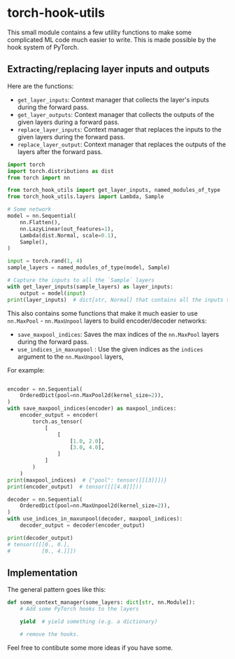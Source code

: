 # torch-hook-utils

This small module contains a few utility functions to make some complicated ML code much easier to write.
This is made possible by the hook system of PyTorch.

## Extracting/replacing layer inputs and outputs
Here are the functions:
- `get_layer_inputs`: Context manager that collects the layer's inputs during the forward pass.
- `get_layer_outputs`: Context manager that collects the outputs of the given layers during a forward pass.
- `replace_layer_inputs`: Context manager that replaces the inputs to the given layers during the forward pass.
- `replace_layer_output`: Context manager that replaces the outputs of the layers after the forward pass.


```python
import torch
import torch.distributions as dist
from torch import nn

from torch_hook_utils import get_layer_inputs, named_modules_of_type
from torch_hook_utils.layers import Lambda, Sample

# Some network
model = nn.Sequential(
    nn.Flatten(),
    nn.LazyLinear(out_features=1),
    Lambda(dist.Normal, scale=0.1),
    Sample(),
)

input = torch.rand(1, 4)
sample_layers = named_modules_of_type(model, Sample)

# Capture the inputs to all the `Sample` layers 
with get_layer_inputs(sample_layers) as layer_inputs:
    output = model(input)
print(layer_inputs)  # dict[str, Normal] that contains all the inputs to the Sample layers
```


This also contains some functions that make it much easier to use `nn.MaxPool` - `nn.MaxUnpool` layers to build encoder/decoder networks:
- `save_maxpool_indices`: Saves the max indices of the `nn.MaxPool` layers during the forward pass.
- `use_indices_in_maxunpool` : Use the given indices as the `indices` argument to the `nn.MaxUnpool` layers, 

For example:
```python

encoder = nn.Sequential(
    OrderedDict(pool=nn.MaxPool2d(kernel_size=2)),
)
with save_maxpool_indices(encoder) as maxpool_indices:
    encoder_output = encoder(
        torch.as_tensor(
            [
                [
                    [1.0, 2.0],
                    [3.0, 4.0],
                ]
            ]
        )
    )
print(maxpool_indices)  # {"pool": tensor([[[3]]])}
print(encoder_output)  # tensor([[[4.0]]]))

decoder = nn.Sequential(
    OrderedDict(pool=nn.MaxUnpool2d(kernel_size=2)),
)
with use_indices_in_maxunpool(decoder, maxpool_indices):
    decoder_output = decoder(encoder_output)

print(decoder_output)
# tensor([[[0., 0.],
#          [0., 4.]]])
```

## Implementation

The general pattern goes like this:

```python
def some_context_manager(some_layers: dict[str, nn.Module]):
    # Add some PyTorch hooks to the layers 

    yield  # yield something (e.g. a dictionary)

    # remove the hooks.
```

Feel free to contibute some more ideas if you have some.